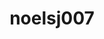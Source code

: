 ---
title: noelsj007
github: https://github.com/noelsj007
mode: dark
transition: 1s
score: 73.3
archetype:
- Little Bit of Everything
---